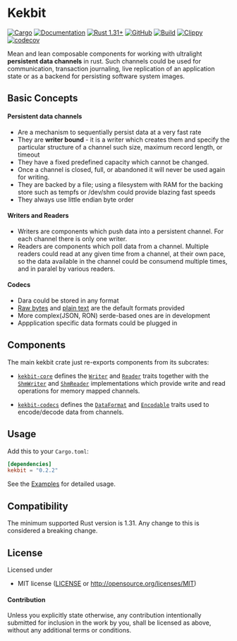 # Kekbit
[![Cargo](https://img.shields.io/crates/v/kekbit.svg?color=blue)](
https://crates.io/crates/kekbit)
[![Documentation](https://docs.rs/kekbit/badge.svg)](https://docs.rs/kekbit)
[![Rust 1.31+](https://img.shields.io/badge/rust-1.31+-important.svg)](
https://www.rust-lang.org)
[![GitHub](https://img.shields.io/github/license/motoras/kekbit?color=important)](https://github.com/motoras/kekbit/blob/master/LICENSE)
[![Build](https://github.com/motoras/kekbit/workflows/Build/badge.svg)](https://github.com/motoras/kekbit/actions?query=workflow%3ABuild)
[![Clippy](https://github.com/motoras/kekbit/workflows/Clippy/badge.svg)](https://github.com/motoras/kekbit/actions?query=workflow%3AClippy)
[![codecov](https://codecov.io/gh/motoras/kekbit/branch/master/graph/badge.svg)](https://codecov.io/gh/motoras/kekbit)

Mean and lean composable components for working with ultralight **persistent data channels** in rust. Such channels could be used for communication, transaction journaling, live replication of an application state or as a backend for persisting software system images.

## Basic Concepts

#### Persistent data channels
* Are a mechanism to sequentially persist data at a very fast rate
* They are **writer bound** - it is a writer which creates them and specify the particular structure of a channel such size, maximum record length, or timeout
* They have a fixed predefined capacity which cannot be changed. 
* Once a channel is closed, full, or abandoned it will never be used again for writing.
* They are backed by a file; using a filesystem with RAM for the backing store such as tempfs or /dev/shm could provide blazing fast speeds
* They always use little endian byte order

#### Writers and Readers
* Writers are components which push data into a persistent channel. For each channel there is only one writer.
* Readers are components which poll data from a channel. Multiple readers could read at any given time from a channel, at their own pace, so the data available in the channel could be consumend multiple times, and in paralel by various readers.

#### Codecs
* Dara could be stored in any format
* [Raw bytes](https://docs.rs/kekbit/*/kekbit/codecs/struct.RawBinDataFormat.html) and [plain text](https://docs.rs/kekbit/*/kekbit/codecs/struct.PlainTextDataFormat.htmll) are the default formats provided
* More complex(JSON, RON) serde-based ones are in development
* Appplication specific data formats could be plugged in 


## Components
The main kekbit crate just re-exports components from its subcrates:

* [`kekbit-core`](kekbit-core)  defines the [`Writer`](https://docs.rs/kekbit/*/kekbit/core/trait.Writer.html) and [`Reader`](https://docs.rs/kekbit/*/kekbit/core/trait.Reader.html) traits together with the [`ShmWriter`](https://docs.rs/kekbit/*/kekbit/core/struct.ShmWriter.html) and [`ShmReader`](https://docs.rs/kekbit/*/kekbit/core/struct.ShmReader.html) implementations which provide write and read operations for memory mapped channels.
 
* [`kekbit-codecs`](kekbit-codecs)  defines the [`DataFormat`](https://docs.rs/kekbit/*/kekbit/codecs/trait.DataFormat.html) and [`Encodable`](https://docs.rs/kekbit/*/kekbit/codecs/trait.Encodable.html) traits used to encode/decode data from channels.


## Usage

Add this to your `Cargo.toml`:

```toml
[dependencies]
kekbit = "0.2.2"
```
See the [Examples](https://github.com/motoras/kekbit/blob/master/kekbit-core/examples/README.md) for detailed usage.

## Compatibility

The minimum supported Rust version is 1.31. Any change to this is considered a breaking change.

## License

Licensed under 

 * MIT license ([LICENSE](LICENSE) or http://opensource.org/licenses/MIT)


#### Contribution

Unless you explicitly state otherwise, any contribution intentionally submitted
for inclusion in the work by you, shall be licensed as above, without any additional terms or conditions.

